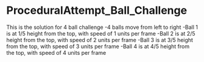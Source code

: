 # ProceduralAttempt_Ball_Challenge
This is the solution for 4 ball challenge
-4 balls move from left to right
-Ball 1 is at 1/5 height from the top, with speed of 1 units per frame
-Ball 2 is at 2/5 height from the top, with speed of 2 units per frame
-Ball 3 is at 3/5 height from the top, with speed of 3 units per frame
-Ball 4 is at 4/5 height from the top, with speed of 4 units per frame
